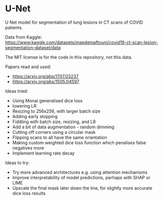 # U-Net
U Net model for segmentation of lung lesions in CT scans of COVID patients.

Data from Kaggle: https://www.kaggle.com/datasets/maedemaftouni/covid19-ct-scan-lesion-segmentation-dataset/data

The MIT license is for the code in this repository, not this data.

Papers read and used:

- https://arxiv.org/abs/1707.03237
- https://arxiv.org/abs/1505.04597

Ideas tried:

- Using Monai generalised dice loss
- lowering LR
- Resizing to 256x256, with larger batch size
- Adding early stopping
- Fiddling with batch size, resizing, and LR
- Add a bit of data augmentation - random dimming
- Cutting off corners using a circular mask
- Flipping scans to all have the same orientation
- Making custom weighted dice loss function which penalises false negatives more
- Implement learning rate decay

Ideas to try:

- Try more advanced architectures e.g. using attention mechanisms
- Improve interpretability of model predictions, perhaps with SHAP or LIME
- Upscale the final mask later down the line, for slightly more accurate dice loss results
